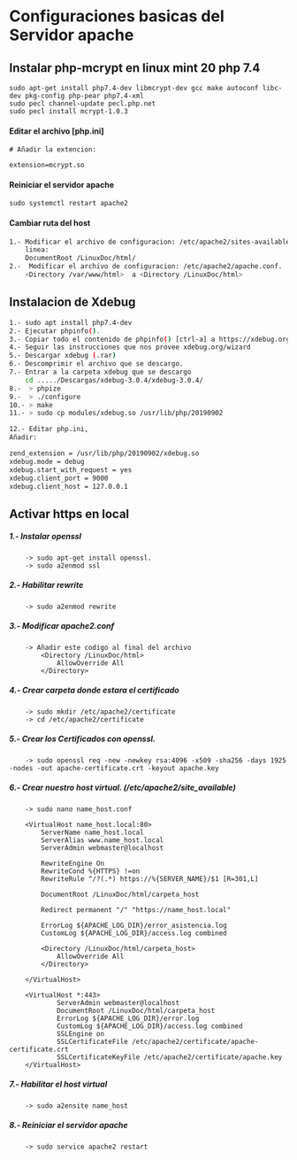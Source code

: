 Configuraciones basicas del Servidor apache
===
## Instalar php-mcrypt en linux mint 20 php 7.4
```
sudo apt-get install php7.4-dev libmcrypt-dev gcc make autoconf libc-dev pkg-config php-pear php7.4-xml
sudo pecl channel-update pecl.php.net
sudo pecl install mcrypt-1.0.3
```
#### Editar el archivo [php.ini]
```
# Añadir la extencion:

extension=mcrypt.so
```
#### Reiniciar el servidor apache
```
sudo systemctl restart apache2
```
#### Cambiar ruta del host
```bash
1.- Modificar el archivo de configuracion: /etc/apache2/sites-available/000-default.conf.
    linea:
    DocumentRoot /LinuxDoc/html/
2.-  Modificar el archivo de configuracion: /etc/apache2/apache.conf.
    <Directory /var/www/html>  a <Directory /LinuxDoc/html>
```

## Instalacion de Xdebug
```bash
1.- sudo apt install php7.4-dev
2.- Ejecutar phpinfo(). 
3.- Copiar todo el contenido de phpinfo() [ctrl-a] a https://xdebug.org/wizard
4.- Seguir las instrucciones que nos provee xdebug.org/wizard
5.- Descargar xdebug (.rar)
6.- Descomprimir el archivo que se descargo.
7.- Entrar a la carpeta xdebug que se descargo
    cd ...../Descargas/xdebug-3.0.4/xdebug-3.0.4/
8.-  > phpize
9.-  > ./configure
10.- > make
11.- > sudo cp modules/xdebug.so /usr/lib/php/20190902

12.- Editar php.ini,
Añadir:

zend_extension = /usr/lib/php/20190902/xdebug.so
xdebug.mode = debug
xdebug.start_with_request = yes
xdebug.client_port = 9000
xdebug.client_host = 127.0.0.1
```

## Activar https en local

##### 1.- Instalar openssl
```
    -> sudo apt-get install openssl.
    -> sudo a2enmod ssl
```
##### 2.- Habilitar rewrite
```
    -> sudo a2enmod rewrite
```

##### 3.- Modificar apache2.conf
```
    -> Añadir este codigo al final del archivo
        <Directory /LinuxDoc/html>
            AllowOverride All
        </Directory>
```

##### 4.- Crear carpeta donde estara el certificado
```
    -> sudo mkdir /etc/apache2/certificate
    -> cd /etc/apache2/certificate
```

##### 5.- Crear los Certificados con openssl.
```
    -> sudo openssl req -new -newkey rsa:4096 -x509 -sha256 -days 1925 -nodes -out apache-certificate.crt -keyout apache.key
```

##### 6.- Crear nuestro host virtual. (/etc/apache2/site_available)
```
    -> sudo nano name_host.conf
```

~~~
    <VirtualHost name_host.local:80>
        ServerName name_host.local
        ServerAlias www.name_host.local
        ServerAdmin webmaster@localhost

        RewriteEngine On
        RewriteCond %{HTTPS} !=on
        RewriteRule ^/?(.*) https://%{SERVER_NAME}/$1 [R=301,L]

        DocumentRoot /LinuxDoc/html/carpeta_host

        Redirect permanent "/" "https://name_host.local"

        ErrorLog ${APACHE_LOG_DIR}/error_asistencia.log
        CustomLog ${APACHE_LOG_DIR}/access.log combined

        <Directory /LinuxDoc/html/carpeta_host>
            AllowOverride All
        </Directory>

    </VirtualHost>

    <VirtualHost *:443>
            ServerAdmin webmaster@localhost
            DocumentRoot /LinuxDoc/html/carpeta_host
            ErrorLog ${APACHE_LOG_DIR}/error.log
            CustomLog ${APACHE_LOG_DIR}/access.log combined
            SSLEngine on
            SSLCertificateFile /etc/apache2/certificate/apache-certificate.crt
            SSLCertificateKeyFile /etc/apache2/certificate/apache.key
    </VirtualHost>
~~~

##### 7.- Habilitar el host virtual
```
    -> sudo a2ensite name_host
```

##### 8.- Reiniciar el servidor apache
```
    -> sudo service apache2 restart
```

